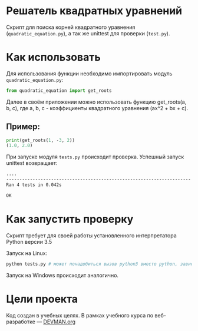 # Решатель квадратных уравнений

Скрипт для поиска корней квадратного уравнения (`quadratic_equation.py`), а так же unittest для проверки (`test.py`).

# Как использовать

Для использования функции необходимо импортировать модуль `quadratic_equation.py`:

```python
from quadratic_equation import get_roots
```
Далее в своём приложении можно использовать функцию get_roots(a, b, c), где a, b, c - коэффициенты квадратного уравнения (ax^2 + bx + c).

## Пример:

```python
print(get_roots(1, -3, 2))
(1.0, 2.0)
```

При запуске модуля `tests.py` происходит проверка. Успешный запуск unittest возвращает:

```bash
....
----------------------------------------------------------------------
Ran 4 tests in 0.042s

OK
```

# Как запустить проверку

Скрипт требует для своей работы установленного интерпретатора Python версии 3.5

Запуск на Linux:

```bash
python tests.py # может понадобиться вызов python3 вместо python, зависит от настроек операционной системы
```

Запуск на Windows происходит аналогично.

# Цели проекта

Код создан в учебных целях. В рамках учебного курса по веб-разработке ― [DEVMAN.org](https://devman.org)
